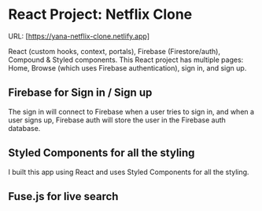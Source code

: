 # React Project: Netflix Clone

URL: [https://yana-netflix-clone.netlify.app]

React (custom hooks, context, portals), Firebase (Firestore/auth), Compound & Styled components. This React project has multiple pages: Home, Browse (which uses Firebase authentication), sign in, and sign up. 

 ## Firebase for Sign in / Sign up 
 
 The sign in will connect to Firebase when a user tries to sign in, and when a user signs up, Firebase auth will store the user in the Firebase auth database. 
 
 ## Styled Components for all the styling  
 I built this app using React and uses Styled Components for all the styling.
 
 ## Fuse.js for live search





